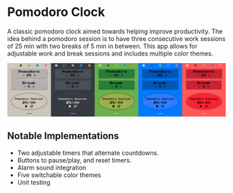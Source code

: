# Pomodoro Clock
A classic pomodoro clock aimed towards helping improve productivity.
The idea behind a pomodoro session is to have three consecutive work sessions of 25 min with two breaks of 5 min in between. 
This app allows for adjustable work and break sessions and includes multiple color themes.

![Color themes](./public/images/pomodoro-themes.png)

## Notable Implementations
- Two adjustable timers that alternate countdowns.
- Buttons to pause/play, and reset timers.
- Alarm sound integration
- Five switchable color themes
- Unit testing

